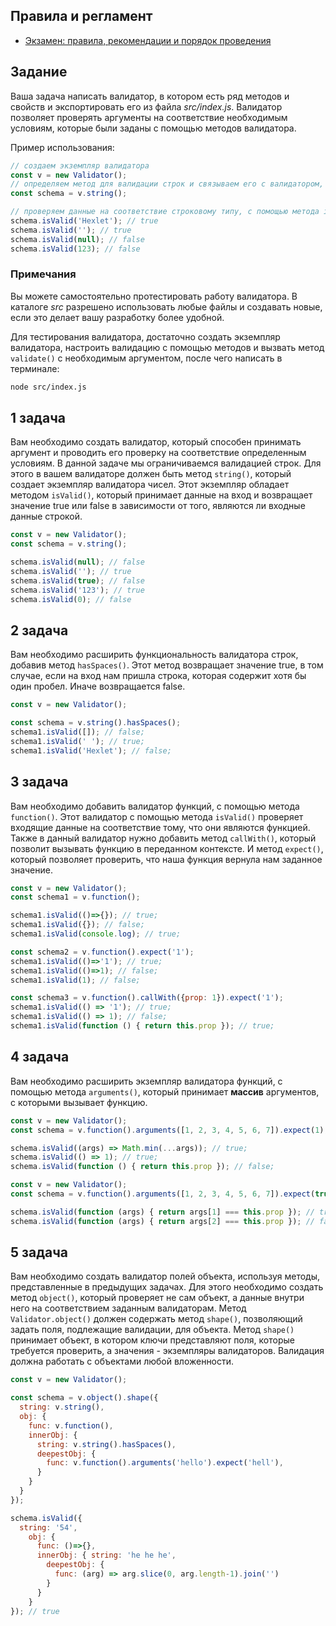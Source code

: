 ## Правила и регламент

- [Экзамен: правила, рекомендации и порядок проведения](https://hexly.notion.site/d9289c18871c44508bc7c7f05a51d94f)

## Задание

Ваша задача написать валидатор, в котором есть ряд методов и свойств и экспортировать его из файла *src/index.js*. Валидатор позволяет проверять аргументы на соответствие необходимым условиям, которые были заданы с помощью методов валидатора.

Пример использования:

```javascript
// создаем экземпляр валидатора
const v = new Validator();
// определяем метод для валидации строк и связываем его с валидатором, обращаясь к нему через переменную.
const schema = v.string();

// проверяем данные на соответствие строковому типу, с помощью метода isValid()
schema.isValid('Hexlet'); // true
schema.isValid(''); // true
schema.isValid(null); // false
schema.isValid(123); // false
```

### Примечания

Вы можете самостоятельно протестировать работу валидатора. В каталоге *src* разрешено использовать любые файлы и создавать новые, если это делает вашу разработку более удобной.

Для тестирования валидатора, достаточно создать экземпляр валидатора, настроить валидацию с помощью методов и вызвать метод `validate()` с необходимым аргументом, после чего написать в терминале:

```bash
node src/index.js
```

## 1 задача

Вам необходимо создать валидатор, который способен принимать аргумент и проводить его проверку на соответствие определенным условиям. В данной задаче мы ограничиваемся валидацией строк. Для этого в вашем валидаторе должен быть метод `string()`, который создает экземпляр валидатора чисел. Этот экземпляр обладает методом `isValid()`, который принимает данные на вход и возвращает значение true или false в зависимости от того, являются ли входные данные строкой.

```javascript
const v = new Validator();
const schema = v.string();

schema.isValid(null); // false
schema.isValid(''); // true
schema.isValid(true); // false
schema.isValid('123'); // true
schema.isValid(0); // false
```

## 2 задача

Вам необходимо расширить функциональность валидатора строк, добавив метод `hasSpaces()`. Этот метод возвращает значение true, в том случае, если на вход нам пришла строка, которая содержит хотя бы один пробел. Иначе возвращается false.

```javascript
const v = new Validator();

const schema = v.string().hasSpaces();
schema1.isValid([]); // false;
schema1.isValid(' '); // true;
schema1.isValid('Hexlet'); // false;
```

## 3 задача

Вам необходимо добавить валидатор функций, с помощью метода `function()`. Этот валидатор с помощью метода `isValid()` проверяет входящие данные на соответствие тому, что они являются функцией. Также в данный валидатор нужно добавить метод `callWith()`, который позволит вызывать функцию в переданном контексте. И метод  `expect()`, который позволяет проверить, что наша функция вернула нам заданное значение.

```javascript
const v = new Validator();
const schema1 = v.function(); 

schema1.isValid(()=>{}); // true;
schema1.isValid({}); // false;
schema1.isValid(console.log); // true;

const schema2 = v.function().expect('1'); 
schema1.isValid(()=>'1'); // true;
schema1.isValid(()=>1); // false;
schema1.isValid(1); // false;

const schema3 = v.function().callWith({prop: 1}).expect('1'); 
schema1.isValid(() => '1'); // true;
schema1.isValid(() => 1); // false;
schema1.isValid(function () { return this.prop }); // true;
```

## 4 задача

Вам необходимо расширить экземпляр валидатора функций, с помощью метода `arguments()`, который принимает **массив** аргументов, с которыми вызывает функцию.

```javascript
const v = new Validator();
const schema = v.function().arguments([1, 2, 3, 4, 5, 6, 7]).expect(1); 

schema.isValid((args) => Math.min(...args)); // true;
schema.isValid(() => 1); // true;
schema.isValid(function () { return this.prop }); // false;

const v = new Validator();
const schema = v.function().arguments([1, 2, 3, 4, 5, 6, 7]).expect(true).callWith({prop: 2});

schema.isValid(function (args) { return args[1] === this.prop }); // true;
schema.isValid(function (args) { return args[2] === this.prop }); // false;

```

## 5 задача

Вам необходимо создать валидатор полей объекта, используя методы, представленные в предыдущих задачах. Для этого необходимо создать метод `object()`, который проверяет не сам объект, а данные внутри него на соответствием заданным валидаторам. Метод `Validator.object()` должен содержать метод `shape()`, позволяющий задать поля, подлежащие валидации, для объекта. Метод `shape()` принимает объект, в котором ключи представляют поля, которые требуется проверить, а значения - экземпляры валидаторов. Валидация должна работать с объектами любой вложенности.

```javascript
const v = new Validator();

const schema = v.object().shape({
  string: v.string(),
  obj: {
    func: v.function(),
    innerObj: {
      string: v.string().hasSpaces(),
      deepestObj: {
        func: v.function().arguments('hello').expect('hell'),
      }
    }
  }
});

schema.isValid({ 
  string: '54', 
    obj: { 
      func: ()=>{}, 
      innerObj: { string: 'he he he', 
        deepestObj: { 
          func: (arg) => arg.slice(0, arg.length-1).join('')
        }
      }
    }
}); // true
